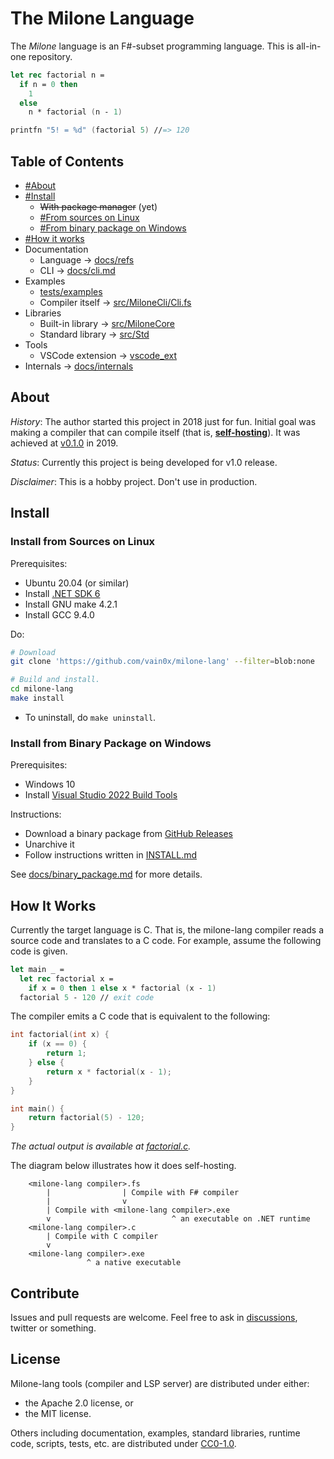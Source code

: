# The Milone Language

The *Milone* language is an F#-subset programming language. This is all-in-one repository.

```fsharp
let rec factorial n =
  if n = 0 then
    1
  else
    n * factorial (n - 1)

printfn "5! = %d" (factorial 5) //=> 120
```

## Table of Contents

- [#About](#about)
- [#Install](#install)
    - ~~With package manager~~ (yet)
    - [#From sources on Linux](#install-from-sources-on-linux)
    - [#From binary package on Windows](#install-from-binary-package-on-windows)
- [#How it works](#how-it-works)
- Documentation
    - Language -> [docs/refs](docs/refs)
    - CLI -> [docs/cli.md](docs/cli.md)
- Examples
    - [tests/examples](tests/examples)
    - Compiler itself -> [src/MiloneCli/Cli.fs](src/MiloneCli/Cli.fs)
- Libraries
    - Built-in library -> [src/MiloneCore](src/MiloneCore)
    - Standard library -> [src/Std](src/Std)
- Tools
    - VSCode extension -> [vscode_ext](vscode_ext)
- Internals -> [docs/internals](docs/internals)

## About

*History*:
The author started this project in 2018 just for fun. Initial goal was making a compiler that can compile itself (that is, **[self-hosting](https://en.wikipedia.org/wiki/Self-hosting)**). It was achieved at [v0.1.0](https://github.com/vain0x/milone-lang/tree/v0.1.0) in 2019.

*Status*: Currently this project is being developed for v1.0 release.

*Disclaimer*:
This is a hobby project. Don't use in production.

## Install

### Install from Sources on Linux

Prerequisites:

- Ubuntu 20.04 (or similar)
- Install [.NET SDK 6](https://dotnet.microsoft.com/download/dotnet/6.0)
- Install GNU make 4.2.1
- Install GCC 9.4.0

Do:

```sh
# Download
git clone 'https://github.com/vain0x/milone-lang' --filter=blob:none

# Build and install.
cd milone-lang
make install
```

- To uninstall, do `make uninstall`.

### Install from Binary Package on Windows

Prerequisites:

- Windows 10
- Install [Visual Studio 2022 Build Tools](https://visualstudio.microsoft.com/ja/downloads/?q=build+tools#build-tools-for-visual-studio-2022)

Instructions:

- Download a binary package from [GitHub Releases](https://github.com/vain0x/milone-lang/releases)
- Unarchive it
- Follow instructions written in [INSTALL.md](src/MyBuildTool/assets/INSTALL.md)

See [docs/binary_package.md](docs/binary_package.md) for more details.

## How It Works

Currently the target language is C. That is, the milone-lang compiler reads a source code and translates to a C code. For example, assume the following code is given.

```fsharp
let main _ =
  let rec factorial x =
    if x = 0 then 1 else x * factorial (x - 1)
  factorial 5 - 120 // exit code
```

The compiler emits a C code that is equivalent to the following:

```c
int factorial(int x) {
    if (x == 0) {
        return 1;
    } else {
        return x * factorial(x - 1);
    }
}

int main() {
    return factorial(5) - 120;
}
```

*The actual output is available at [factorial.c](tests/examples/factorial/factorial.c).*

The diagram below illustrates how it does self-hosting.

```
    <milone-lang compiler>.fs
        |                | Compile with F# compiler
        |                v
        | Compile with <milone-lang compiler>.exe
        v                           ^ an executable on .NET runtime
    <milone-lang compiler>.c
        | Compile with C compiler
        v
    <milone-lang compiler>.exe
                 ^ a native executable
```

## Contribute

Issues and pull requests are welcome.
Feel free to ask in [discussions](https://github.com/vain0x/milone-lang/discussions/4), twitter or something.

## License

Milone-lang tools (compiler and LSP server) are distributed under either:

- the Apache 2.0 license, or
- the MIT license.

Others including documentation, examples, standard libraries, runtime code, scripts, tests, etc. are distributed under [CC0-1.0](https://creativecommons.org/publicdomain/zero/1.0/).
